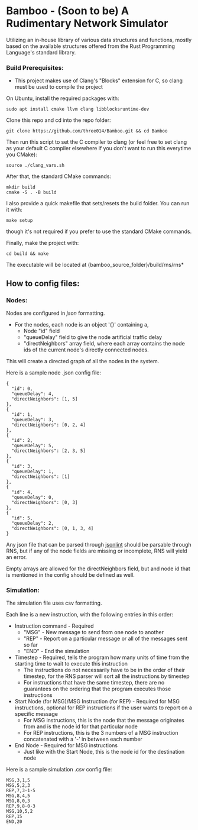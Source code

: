 # Bamboo - (Soon to be) A Rudimentary Network Simulator

Utilizing an in-house library of various data structures and functions, 
mostly based on the available structures offered from the Rust Programming Language's standard library.

### Build Prerequisites:
- This project makes use of Clang's "Blocks" extension for C, so clang must be used to compile the project
    
On Ubuntu, install the required packages with:
```
sudo apt install cmake llvm clang libblocksruntime-dev
```
    
Clone this repo and cd into the repo folder:
```
git clone https://github.com/three014/Bamboo.git && cd Bamboo
```

Then run this script to set the C compiler to clang (or feel free to set clang as your 
default C compiler elsewhere if you don't want to run this everytime you CMake):
```
source ./clang_vars.sh
```

After that, the standard CMake commands:
```
mkdir build
cmake -S . -B build
```

I also provide a quick makefile that sets/resets the build folder. You can run it with:
```
make setup
```
though it's not required if you prefer to use the standard CMake commands.

Finally, make the project with:
```
cd build && make
```

The executable will be located at {bamboo_source_folder}/build/rns/rns*








## How to config files:

### Nodes: 
Nodes are configured in _json_ formatting.

- For the nodes, each node is an object '{}' containing a,
  - Node "id" field 
  - "queueDelay" field to give the node artificial traffic delay
  - "directNeighbors" array field, where each array contains the 
    node ids of the current node's directly connected nodes.

This will create a directed graph of all the nodes in the system.

Here is a sample node .json config file:
```
{
  "id": 0,
  "queueDelay": 4,
  "directNeighbors": [1, 5]
},
{
  "id": 1,
  "queueDelay": 3,
  "directNeighbors": [0, 2, 4]
},
{
  "id": 2,
  "queueDelay": 5,
  "directNeighbors": [2, 3, 5]
},
{
  "id": 3,
  "queueDelay": 1,
  "directNeighbors": [1]
},
{
  "id": 4,
  "queueDelay": 0,
  "directNeighbors": [0, 3]
},
{
  "id": 5,
  "queueDelay": 2,
  "directNeighbors": [0, 1, 3, 4]
}
```
Any json file that can be parsed through [jsonlint](https://jsonlint.com)
should be parsable through RNS, but if any of the node fields are 
missing or incomplete, RNS will yield an error.

Empty arrays are allowed for the directNeighbors field, but
and node id that is mentioned in the config should be defined as well.


### Simulation:
The simulation file uses csv formatting.

Each line is a new instruction, with the following entries in this order:
- Instruction command - Required
  - "MSG" - New message to send from one node to another
  - "REP" - Report on a particular message or all of the messages sent so far
  - "END" - End the simulation
- Timestep - Required, tells the program how many units of time from the starting time
  to wait to execute this instruction
  - The instructions do not necessarily have to be in the order of their timestep, for
    the RNS parser will sort all the instructions by timestep
  - For instructions that have the same timestep, there are no guarantees on the ordering
    that the program executes those instructions
- Start Node (for MSG)/MSG Instruction (for REP) - Required for MSG instructions, optional 
  for REP instructions if the user wants to report on a specific message
  - For MSG instructions, this is the node that the message originates from and is the node id
    for that particular node
  - For REP instructions, this is the 3 numbers of a MSG instruction concatenated with a '-' in
    between each number
- End Node - Required for MSG instructions
  - Just like with the Start Node, this is the node id for the destination node


Here is a sample simulation .csv config file:
```
MSG,3,1,5
MSG,5,2,3
REP,7,3-1-5
MSG,8,4,5
MSG,8,0,3
REP,9,8-0-3
MSG,10,5,2
REP,15
END,20
```
